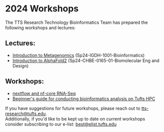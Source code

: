 # 2024 Workshops       
The TTS Research Technology Bioinformatics Team has prepared the following workshops and lectures:

## Lectures:  
- [Introduction to Metagenomics](./IGDH-1001_2024Feb/Hands-on_session.md) (Sp24-IGDH-1001-Bioinformatics)
- [Introduction to AlphaFold2](./cas12aAlphaFold2_sp24/00_introduction.md) (Sp24-CHBE-0165-01-Biomolecular Eng and Design)

## Workshops:      
- [nextflow and nf-core RNA-Seq](./nfcore_rnaseq_sp24/00_introduction.md) 
- [Beginner's guide for conducting bioinformatics analysis on Tufts HPC](./bioinformatics101/00_introduction.md)

If you have suggestions for future workshops, please reach out to tts-research@tufts.edu.        
Additionally, if you'd like to be kept up to date on current workshops consider subscribing to our e-list: best@elist.tufts.edu
